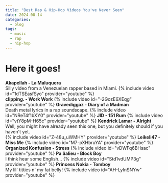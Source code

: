```yaml
---
title: "Best Rap & Hip-Hop Videos You've Never Seen"
date: 2024-08-14
categories:
  - blog
tags:
  - music
  - rap
  - hip-hop 
---
```

# Here it goes!
**Akapellah - La Maluquera**  
Silly video from a Venezuelan rapper based in Miami.
{% include video id="1dTSEasfSyo" provider="youtube" %}  
**clipping. - Work Work**
{% include video id="-2GozE6XEqg" provider="youtube" %}
**Gravediggaz - Diary of a Madman**  
Death metal lyrics in a rap soundscape.
{% include video id="NReT4f1bXY0" provider="youtube" %}
**JID - 151 Rum**
{% include video id="vtY8pM-H65c" provider="youtube" %}
**Kendrick Lamar - Alright**  
Well, you might have already seen this one, but you definitely should if you haven't yet.  
{% include video id="Z-48u_uWMHY" provider="youtube" %}
**Leikeli47 - Miss Me**
{% include video id="M7-pXHbruYA" provider="youtube" %}
**Organized Konfusion - Stress**
{% include video id="vDWFq6BHsac" provider="youtube" %}
**Pa Salieu - Block Boy**  
I think hear some English...
{% include video id="Std1vdUMP3g" provider="youtube" %}
**Princess Nokia - Tomboy**  
My lil' titties n' my fat belly!
{% include video id="AH-LyInSNYw" provider="youtube" %}
